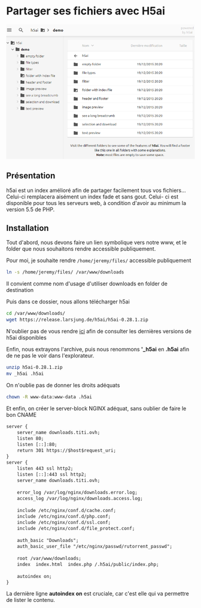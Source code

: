# Partager ses fichiers avec H5ai

![H5ai](./_img/h5ai.png)

## Présentation

h5ai est un index amélioré afin de partager facilement tous vos
fichiers... Celui-ci remplacera aisément un index fade et sans gout.
Celui- ci est disponible pour tous les serveurs web, à condition
d'avoir au minimum la version 5.5 de PHP.

## Installation

Tout d'abord, nous devons faire un lien symbolique vers notre www, et
le folder que nous souhaitons rendre accessible publiquement.

Pour moi, je souhaite rendre `/home/jeremy/files/` accessible publiquement

```bash
ln -s /home/jeremy/files/ /var/www/downloads
```

Il convient comme nom d'usage d'utiliser downloads en folder de
destination

Puis dans ce dossier, nous allons télécharger h5ai

```bash
cd /var/www/downloads/
wget https://release.larsjung.de/h5ai/h5ai-0.28.1.zip
```

N'oublier pas de vous rendre [ici](https://release.larsjung.de/h5ai/)
afin de consulter les dernières versions de h5ai disponibles

Enfin, nous extrayons l'archive, puis nous renommons **'_h5ai** en
**.h5ai** afin de ne pas le voir dans l'explorateur.

```bash
unzip h5ai-0.28.1.zip
mv _h5ai .h5ai
```

On n'oublie pas de donner les droits adéquats

```bash
chown -R www-data:www-data .h5ai
```

Et enfin, on créer le server-block NGINX adéquat, sans oublier de faire le bon CNAME

```nginx
server {
    server_name downloads.titi.ovh;
    listen 80;
    listen [::]:80;
    return 301 https://$host$request_uri;
}
server {
    listen 443 ssl http2;
    listen [::]:443 ssl http2;
    server_name downloads.titi.ovh;

    error_log /var/log/nginx/downloads.error.log;
    access_log /var/log/nginx/downloads.access.log;

    include /etc/nginx/conf.d/cache.conf;
    include /etc/nginx/conf.d/php.conf;
    include /etc/nginx/conf.d/ssl.conf;
    include /etc/nginx/conf.d/file_protect.conf;

    auth_basic "Downloads";
    auth_basic_user_file "/etc/nginx/passwd/rutorrent_passwd";

    root /var/www/downloads;
    index  index.html  index.php /.h5ai/public/index.php;

    autoindex on;
}
```

La dernière ligne **autoindex on** est cruciale, car c'est elle qui va permettre de lister le contenu.
